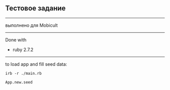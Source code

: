 ## Тестовое задание
***
выполнено для Mobicult
***
Done with

- ruby 2.7.2
***
to load app and fill seed data:
```
irb -r ./main.rb

App.new.seed
```